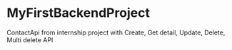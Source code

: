 # MyFirstBackendProject
ContactApi from internship project with Create, Get detail, Update, Delete, Multi delete API
